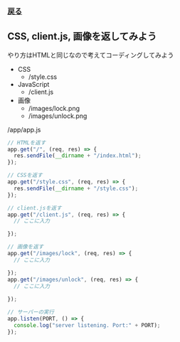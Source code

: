 ### [戻る](./../back-end.md)

## CSS, client.js, 画像を返してみよう
やり方はHTMLと同じなので考えてコーディングしてみよう

- CSS
  - /style.css
- JavaScript
  - /client.js
- 画像
  - /images/lock.png
  - /images/unlock.png

/app/app.js
```js
// HTMLを返す
app.get("/", (req, res) => {
  res.sendFile(__dirname + "/index.html");
});

// CSSを返す
app.get("/style.css", (req, res) => {
  res.sendFile(__dirname + "/style.css");
});

// client.jsを返す
app.get("/client.js", (req, res) => {
  // ここに入力

});

// 画像を返す
app.get("/images/lock", (req, res) => {
  // ここに入力

});
app.get("/images/unlock", (req, res) => {
  // ここに入力
  
});

// サーバーの実行
app.listen(PORT, () => {
  console.log("server listening. Port:" + PORT);
});
```